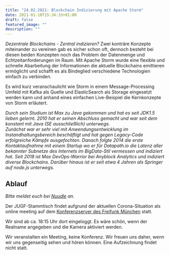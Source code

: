 ```yaml
---
title: "24.02.2021: Blockchain Indizierung mit Apache Storm"
date: 2021-01-10T15:34:33+01:00
draft: false
featured_image: ""
description: ""
---
```


_Dezentrale Blockchains - Zentral indizieren?_ Zwei konträre Konzepte miteinander zu vereinen gab es sicher schon oft, dennoch besteht bei diesen beiden Konzepten noch das Problem der Datenmenge und Echtzeitanforderungen im Raum. Mit Apache Storm wurde eine flexible und schnelle Abarbeitung der Informationen die aktuelle Blockchains emittieren ermöglicht und schafft es als Bindeglied verschiedene Technologien einfach zu verbinden.  

Es wird kurz veranschaulicht wie Storm in einem Message-Processing Umfeld mit Kafka als Quelle und ElasticSearch als Storage eingesetzt werden kann und anhand eines einfachen Live-Beispiel die Kernkonzepte von Storm erläutert.

_Durch sein Studium ist Max zu Java gekommen und hat es seit JDK1.5 lieben gelernt. 2010 hat er seinen Abschluss gemacht und war seit dem konstant mit Java (SE ausschließlich) unterwegs.  
Zunächst war er sehr viel mit Anwendungsentwicklung im Instandhaltungsbereich beschäftigt und hat gegen Legacy-Code erfolgreiche Kämpfe ausgefochten. Danach folgte 2014 die erste Kontaktaufnahme mit einem Startup wo er für Datapath.io die Latenz aller bekannter Subnetze des Internets im BigData-Stil vermessen und indiziert hat. Seit 2018 ist Max DevOps-Warrior bei Anyblock Analytics und indiziert diverse Blockchains. Darüber hinaus ist er seit etwa 4 Jahren als Springer auf node.js unterwegs._

## Ablauf

_Bitte meldet euch bei [Nuudle](https://nuudel.digitalcourage.de/Go7PNHy1CB3Ge9P6) an._

Der JUGF-Stammtisch findet aufgrund der aktuellen Corona-Situation als online meeting auf dem [Konferenzserver des Freifunk München](https://meet.ffmuc.net/jugfmeeting) statt.

Wir sind ab ca. 18:15 Uhr dort eingeloggt. Es wäre schön, wenn der Realname angegeben und die Kamera aktiviert werden.

Wir veranstalten ein Meeting, keine Konferenz. Wir freuen uns daher, wenn wir uns gegenseitig sehen und hören können.
Eine Aufzeichnung findet nicht statt.

